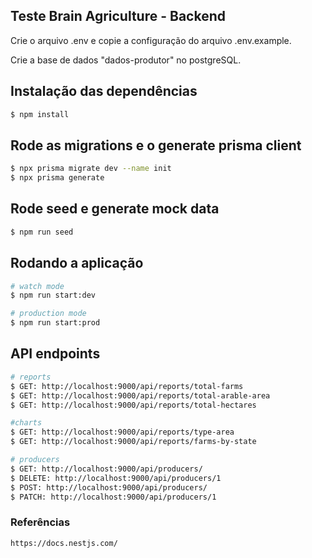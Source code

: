 ## Teste Brain Agriculture - Backend

Crie o arquivo .env e copie a configuração do arquivo .env.example.

Crie a base de dados "dados-produtor" no postgreSQL.

## Instalação das dependências

```bash
$ npm install
```

## Rode as migrations e o generate prisma client

```bash
$ npx prisma migrate dev --name init
$ npx prisma generate
```
## Rode seed e generate mock data

```bash
$ npm run seed
```

## Rodando a aplicação

```bash
# watch mode
$ npm run start:dev

# production mode
$ npm run start:prod
```
## API endpoints

```bash
# reports
$ GET: http://localhost:9000/api/reports/total-farms
$ GET: http://localhost:9000/api/reports/total-arable-area
$ GET: http://localhost:9000/api/reports/total-hectares

#charts
$ GET: http://localhost:9000/api/reports/type-area
$ GET: http://localhost:9000/api/reports/farms-by-state

# producers
$ GET: http://localhost:9000/api/producers/
$ DELETE: http://localhost:9000/api/producers/1
$ POST: http://localhost:9000/api/producers/
$ PATCH: http://localhost:9000/api/producers/1
```

### Referências
```bash
https://docs.nestjs.com/
```
